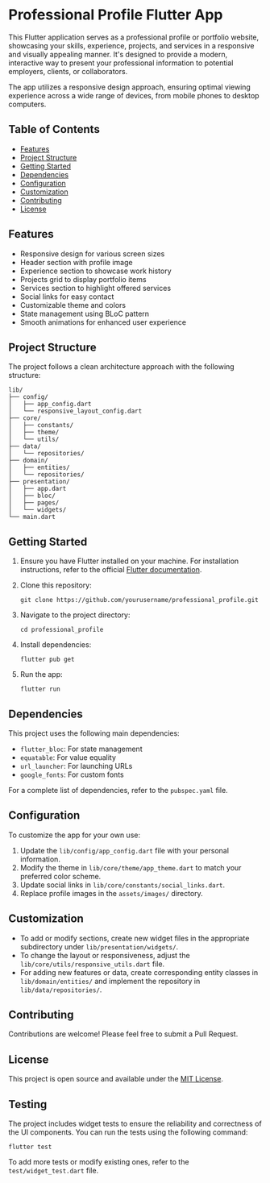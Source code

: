# Professional Profile Flutter App

This Flutter application serves as a professional profile or portfolio website, showcasing your skills, experience, projects, and services in a responsive and visually appealing manner. It's designed to provide a modern, interactive way to present your professional information to potential employers, clients, or collaborators.

The app utilizes a responsive design approach, ensuring optimal viewing experience across a wide range of devices, from mobile phones to desktop computers.

## Table of Contents

- [Features](#features)
- [Project Structure](#project-structure)
- [Getting Started](#getting-started)
- [Dependencies](#dependencies)
- [Configuration](#configuration)
- [Customization](#customization)
- [Contributing](#contributing)
- [License](#license)

## Features

- Responsive design for various screen sizes
- Header section with profile image
- Experience section to showcase work history
- Projects grid to display portfolio items
- Services section to highlight offered services
- Social links for easy contact
- Customizable theme and colors
- State management using BLoC pattern
- Smooth animations for enhanced user experience

## Project Structure

The project follows a clean architecture approach with the following structure:

```
lib/
├── config/
│   ├── app_config.dart
│   └── responsive_layout_config.dart
├── core/
│   ├── constants/
│   ├── theme/
│   └── utils/
├── data/
│   └── repositories/
├── domain/
│   ├── entities/
│   └── repositories/
├── presentation/
│   ├── app.dart
│   ├── bloc/
│   ├── pages/
│   └── widgets/
└── main.dart
```

## Getting Started

1. Ensure you have Flutter installed on your machine. For installation instructions, refer to the official [Flutter documentation](https://flutter.dev/docs/get-started/install).

2. Clone this repository:
   ```
   git clone https://github.com/yourusername/professional_profile.git
   ```

3. Navigate to the project directory:
   ```
   cd professional_profile
   ```

4. Install dependencies:
   ```
   flutter pub get
   ```

5. Run the app:
   ```
   flutter run
   ```

## Dependencies

This project uses the following main dependencies:

- `flutter_bloc`: For state management
- `equatable`: For value equality
- `url_launcher`: For launching URLs
- `google_fonts`: For custom fonts

For a complete list of dependencies, refer to the `pubspec.yaml` file.

## Configuration

To customize the app for your own use:

1. Update the `lib/config/app_config.dart` file with your personal information.
2. Modify the theme in `lib/core/theme/app_theme.dart` to match your preferred color scheme.
3. Update social links in `lib/core/constants/social_links.dart`.
4. Replace profile images in the `assets/images/` directory.

## Customization

- To add or modify sections, create new widget files in the appropriate subdirectory under `lib/presentation/widgets/`.
- To change the layout or responsiveness, adjust the `lib/core/utils/responsive_utils.dart` file.
- For adding new features or data, create corresponding entity classes in `lib/domain/entities/` and implement the repository in `lib/data/repositories/`.

## Contributing

Contributions are welcome! Please feel free to submit a Pull Request.

## License

This project is open source and available under the [MIT License](LICENSE).

## Testing

The project includes widget tests to ensure the reliability and correctness of the UI components. You can run the tests using the following command:

```
flutter test
```

To add more tests or modify existing ones, refer to the `test/widget_test.dart` file.
